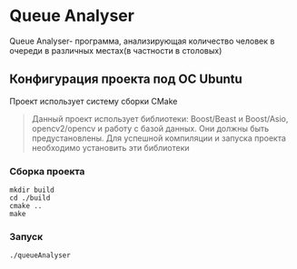 # Queue Analyser 
Queue Analyser- программа, анализирующая количество человек в очереди в различных местах(в частности в столовых)
## Конфигурация проекта под ОС Ubuntu
Проект использует систему сборки CMake
> Данный проект использует библиотеки: Boost/Beast и Boost/Asio, opencv2/opencv и работу с базой данных. Они должны быть предустановлены. Для успешной компиляции и запуска проекта необходимо установить эти библиотеки
### Сборка проекта
```
mkdir build
cd ./build 
cmake .. 
make
```
### Запуск
```
./queueAnalyser
```